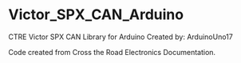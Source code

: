 # Victor_SPX_CAN_Arduino
CTRE Victor SPX CAN Library for Arduino
Created by: ArduinoUno17

Code created from Cross the Road Electronics Documentation.
